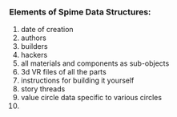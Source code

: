 ### Elements of Spime Data Structures:

1. date of creation
2. authors
3. builders
4. hackers
5. all materials and components as sub-objects
6. 3d VR files of all the parts
7. instructions for building it yourself
8. story threads
9. value circle data specific to various circles
10. 